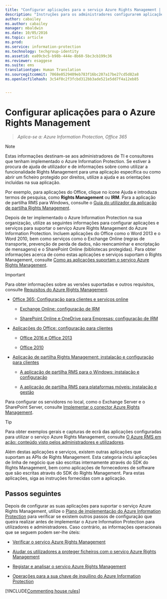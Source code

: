 ```yaml
---
title: "Configurar aplicações para o serviço Azure Rights Management | Azure Information Protection"
description: "Instruções para os administradores configurarem aplicações e serviços para suportar o serviço de proteção Azure Rights Management para o Azure Information Protection. Por exemplo, aplicações do Office como o Word 2013 e o Word 2010, bem como serviços como o Exchange Online (regras de transporte, prevenção de perda de dados, não reencaminhar e encriptação de mensagens) e o SharePoint Online (bibliotecas protegidas)."
author: cabailey
ms.author: cabailey
manager: mbaldwin
ms.date: 10/05/2016
ms.topic: article
ms.prod: 
ms.service: information-protection
ms.technology: techgroup-identity
ms.assetid: ea09cbc5-b98b-444e-8b60-5bc3cb199c36
ms.reviewer: esaggese
ms.suite: ems
translationtype: Human Translation
ms.sourcegitcommit: 7068e0529409eb783f16bc207a17be27cd5d82a8
ms.openlocfilehash: 3c54f0c2f3fcbd312bb3ade521e5dd7f4a12eb85


---
```


# <a name="configuring-applications-for-azure-rights-management"></a>Configurar aplicações para o Azure Rights Management

>*Aplica-se a: Azure Information Protection, Office 365*

> [!NOTE]
> Estas informações destinam-se aos administradores de TI e consultores que tenham implementado o Azure Information Protection. Se estiver à procura de ajuda de utilizador e de informações sobre como utilizar a funcionalidade Rights Management para uma aplicação específica ou como abrir um ficheiro protegido por direitos, utilize a ajuda e as orientações incluídas na sua aplicação.
>
> Por exemplo, para aplicações do Office, clique no ícone Ajuda e introduza termos de pesquisa, como **Rights Management** ou **IRM**. Para a aplicação de partilha RMS para Windows, consulte o [Guia do utilizador da aplicação de partilha Rights Management](../rms-client/sharing-app-user-guide.md).

Depois de ter implementado o Azure Information Protection na sua organização, utilize as seguintes informações para configurar aplicações e serviços para suportar o serviço Azure Rights Management do Azure Information Protection. Incluem aplicações do Office como o Word 2013 e o Word 2010, bem como serviços como o Exchange Online (regras de transporte, prevenção de perda de dados, não reencaminhar e encriptação de mensagens) e o SharePoint Online (bibliotecas protegidas). Para obter informações acerca de como estas aplicações e serviços suportam o Rights Management, consulte [Como as aplicações suportam o serviço Azure Rights Management](../understand-explore/applications-support.md).

> [!IMPORTANT]
> Para obter informações sobre as versões suportadas e outros requisitos, consulte [Requisitos do Azure Rights Management](../get-started/requirements-azure-rms.md).

-   [Office 365: Configuração para clientes e serviços online](configure-office365.md)

    -   [Exchange Online: configuração de IRM](configure-office365.md#exchange-online-irm-configuration)

    -   [SharePoint Online e OneDrive para Empresas: configuração de IRM](configure-office365.md#sharepoint-online-and-onedrive-for-business-irm-configuration)

- [Aplicações do Office: configuração para clientes](configure-office-apps.md)

    -   [Office 2016 e Office 2013](configure-office-apps.md#office-2016-and-office-2013)

    -   [Office 2010](configure-office-apps.md#office-2010)

-   [Aplicação de partilha Rights Management: instalação e configuração para clientes](configure-sharing-app.md)

    -   [A aplicação de partilha RMS para o Windows: instalação e configuração](configure-sharing-app.md#the-rms-sharing-application-for-windows-installation-and-configuration)

    -   [A aplicação de partilha RMS para plataformas móveis: instalação e gestão](configure-sharing-app.md#the-rms-sharing-application-for-mobile-platforms-installation-and-management)


Para configurar os servidores no local, como o Exchange Server e o SharePoint Server, consulte [Implementar o conector Azure Rights Management](deploy-rms-connector.md).

> [!TIP]
> Para obter exemplos gerais e capturas de ecrã das aplicações configuradas para utilizar o serviço Azure Rights Management, consulte [O Azure RMS em ação: conteúdo visto pelos administradores e utilizadores](../understand-explore/what-admins-users-see.md).


Além destas aplicações e serviços, existem outras aplicações que suportam as APIs de Rights Management. Esta categoria inclui aplicações de linha de negócio que são escritas internamente através do SDK do Rights Management, bem como aplicações de fornecedores de software que são escritas através do SDK do Rights Management. Para estas aplicações, siga as instruções fornecidas com a aplicação.

## <a name="next-steps"></a>Passos seguintes
Depois de configurar as suas aplicações para suportar o serviço Azure Rights Management, utilize o [Plano de implementação do Azure Information Protection](../plan-design/deployment-roadmap.md) para verificar se existem outros passos de configuração que queira realizar antes de implementar o Azure Information Protection para utilizadores e administradores. Caso contrário, as informações operacionais que se seguem podem ser-lhe úteis:

- [Verificar o serviço Azure Rights Management](verify.md)

- [Ajudar os utilizadores a proteger ficheiros com o serviço Azure Rights Management](help-users.md)

- [Registar e analisar o serviço Azure Rights Management](log-analyze-usage.md)

- [Operações para a sua chave de inquilino do Azure Information Protection](operations-tenant-key.md)

[!INCLUDE[Commenting house rules](../includes/houserules.md)]




<!--HONumber=Jan17_HO4-->


